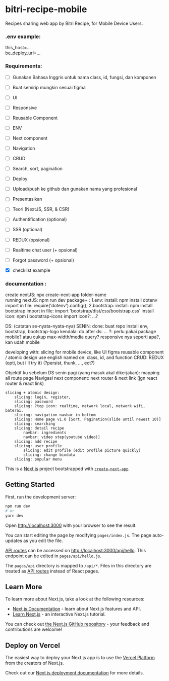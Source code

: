 # bitri-recipe-mobile
Recipes sharing web app by Bitri Recipe, for Mobile Device Users.

### .env example:  
this_host=...  
be_deploy_url=...  
      
### Requirements:  
- [ ] Gunakan Bahasa Inggris untuk nama class, id, fungsi, dan komponen
- [ ] Buat semirip mungkin sesuai figma
- [ ] UI
- [ ] Responsive
- [ ] Reusable Component
- [ ] ENV
- [ ] Next component
- [ ] Navigation
- [ ] CRUD
- [ ] Search, sort, pagination
- [ ] Deploy
- [ ] Upload/push ke github dan gunakan nama yang profesional
- [ ] Presentasikan
- [ ] Teori (NextJS, SSR, & CSR)
- [ ] Authentification (optional)
- [ ] SSR (optional)
- [ ] REDUX (opsional)
- [ ] Realtime chat user (+ opsional)
- [ ] Forgot password (+ opsional)

- [x] checklist example


### documentation :
create nextJS: npx create-next-app folder-name  
running nextJS: npm run dev
package+ :
1.env: 
    install: npm install dotenv
    import in file: require('dotenv').config();
2.bootstrap:
    install: npm install bootstrap
    import in file: import 'bootstrap/dist/css/bootstrap.css'
    install icon: npm i bootstrap-icons
    import icon?: ...?


DS: (catatan se-nyata-nyata-nya)
SENIN:
done: 
    buat repo
    install env, bootstrap, bootstrap-logo
kendala:
do after ds: ...
?:
    perlu pakai package mobile? atau cukup max-width/media query?
    responsive nya seperti apa?, kan udah mobile


developing with:
	slicing for mobile device, like UI figma
	reusable component / atomic design
	use english named on: class, id, and function
	CRUD: REDUX (opti, but i'll try it) (?persist, thunk, ..., ect?)
	
Objektif ku sebelum DS senin pagi (yang masuk akal dikerjakan):
	mapping all route page
	Navigasi next component: next router & next link (jgn react router & react link)
	
	slicing + atomic design: 
		slicing: login, register, 
		slicing: password
		slicing: ?top icon: realtime, network local, network wifi, baterai.
		slicing: navigation navbar in bottom
		slicing: Home page v1.0 [Sort, Pagination(slide until newest 10)]
		slicing: searching
		slicing: detail recipe
			navbar: ingredients
			navbar: video step(youtube video)]
		slicing: add recipe
		slicing: user profile
			slicing: edit profile (edit profile picture quickly)
			slicing: change biodata
		slicing: popular menu
        


This is a [Next.js](https://nextjs.org/) project bootstrapped with [`create-next-app`](https://github.com/vercel/next.js/tree/canary/packages/create-next-app).

## Getting Started

First, run the development server:

```bash
npm run dev
# or
yarn dev
```

Open [http://localhost:3000](http://localhost:3000) with your browser to see the result.

You can start editing the page by modifying `pages/index.js`. The page auto-updates as you edit the file.

[API routes](https://nextjs.org/docs/api-routes/introduction) can be accessed on [http://localhost:3000/api/hello](http://localhost:3000/api/hello). This endpoint can be edited in `pages/api/hello.js`.

The `pages/api` directory is mapped to `/api/*`. Files in this directory are treated as [API routes](https://nextjs.org/docs/api-routes/introduction) instead of React pages.

## Learn More

To learn more about Next.js, take a look at the following resources:

- [Next.js Documentation](https://nextjs.org/docs) - learn about Next.js features and API.
- [Learn Next.js](https://nextjs.org/learn) - an interactive Next.js tutorial.

You can check out [the Next.js GitHub repository](https://github.com/vercel/next.js/) - your feedback and contributions are welcome!

## Deploy on Vercel

The easiest way to deploy your Next.js app is to use the [Vercel Platform](https://vercel.com/new?utm_medium=default-template&filter=next.js&utm_source=create-next-app&utm_campaign=create-next-app-readme) from the creators of Next.js.

Check out our [Next.js deployment documentation](https://nextjs.org/docs/deployment) for more details.

